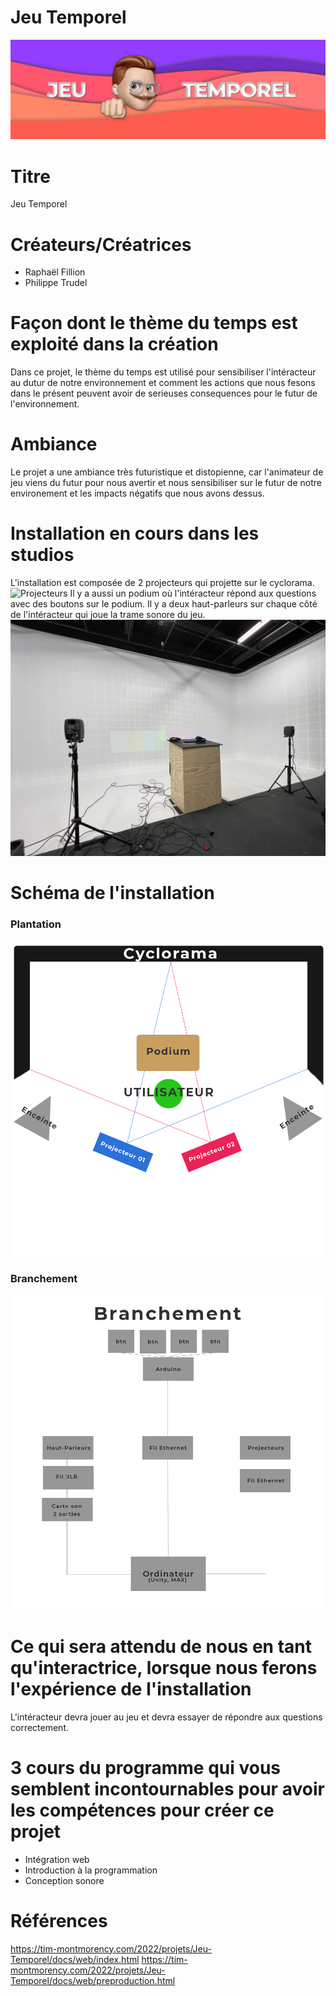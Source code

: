 # Jeu Temporel
![Bannière](medias/Banniere.png)

# Titre
Jeu Temporel

# Créateurs/Créatrices
- Raphaël Fillion
- Philippe Trudel

# Façon dont le thème du temps est exploité dans la création
Dans ce projet, le thème du temps est utilisé pour sensibiliser l'intéracteur au dutur de notre environnement et comment les actions que nous fesons dans le présent peuvent avoir de serieuses consequences pour le futur de l'environnement.

# Ambiance
Le projet a une ambiance très futuristique et distopienne, car l'animateur de jeu viens du futur pour nous avertir et nous sensibiliser sur le futur de notre environement et les impacts négatifs que nous avons dessus.

# Installation en cours dans les studios
L'installation est composée de 2 projecteurs qui projette sur le cyclorama.
![Projecteurs](medias/projecteurs.jpg)
Il y a aussi un podium où l'intéracteur répond aux questions avec des boutons sur le podium. Il y a deux haut-parleurs sur chaque côté de l'intéracteur qui joue la trame sonore du jeu.
![Haut-parleurs](medias/speakers.jpeg)

# Schéma de l'installation
### Plantation
![Plantation](medias/plantation.png)
### Branchement
![branchement](medias/branchement.png)

# Ce qui sera attendu de nous en tant qu'interactrice, lorsque nous ferons l'expérience de l'installation
L'intéracteur devra jouer au jeu et devra essayer de répondre aux questions correctement.

# 3 cours du programme qui vous semblent incontournables pour avoir les compétences pour créer ce projet
- Intégration web
- Introduction à la programmation
- Conception sonore

# Références
https://tim-montmorency.com/2022/projets/Jeu-Temporel/docs/web/index.html
https://tim-montmorency.com/2022/projets/Jeu-Temporel/docs/web/preproduction.html
